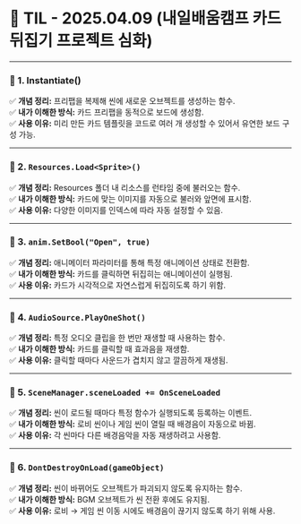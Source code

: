 # 📝 TIL - 2025.04.09 (내일배움캠프 카드 뒤집기 프로젝트 심화)

---

### 📌 1. Instantiate()
✅ **개념 정리:** 프리팹을 복제해 씬에 새로운 오브젝트를 생성하는 함수.  
✅ **내가 이해한 방식:** 카드 프리팹을 동적으로 보드에 생성함.  
✅ **사용 이유:** 미리 만든 카드 템플릿을 코드로 여러 개 생성할 수 있어서 유연한 보드 구성 가능.

---

### 📌 2. `Resources.Load<Sprite>()`
✅ **개념 정리:** Resources 폴더 내 리소스를 런타임 중에 불러오는 함수.  
✅ **내가 이해한 방식:** 카드에 맞는 이미지를 자동으로 불러와 앞면에 표시함.  
✅ **사용 이유:** 다양한 이미지를 인덱스에 따라 자동 설정할 수 있음.

---

### 📌 3. `anim.SetBool("Open", true)`
✅ **개념 정리:** 애니메이터 파라미터를 통해 특정 애니메이션 상태로 전환함.  
✅ **내가 이해한 방식:** 카드를 클릭하면 뒤집히는 애니메이션이 실행됨.  
✅ **사용 이유:** 카드가 시각적으로 자연스럽게 뒤집히도록 하기 위함.

---

### 📌 4. `AudioSource.PlayOneShot()`
✅ **개념 정리:** 특정 오디오 클립을 한 번만 재생할 때 사용하는 함수.  
✅ **내가 이해한 방식:** 카드를 클릭할 때 효과음을 재생함.  
✅ **사용 이유:** 클릭할 때마다 사운드가 겹치지 않고 깔끔하게 재생됨.

---

### 📌 5. `SceneManager.sceneLoaded += OnSceneLoaded`
✅ **개념 정리:** 씬이 로드될 때마다 특정 함수가 실행되도록 등록하는 이벤트.  
✅ **내가 이해한 방식:** 로비 씬이나 게임 씬이 열릴 때 배경음이 자동으로 바뀜.  
✅ **사용 이유:** 각 씬마다 다른 배경음악을 자동 재생하려고 사용함.

---

### 📌 6. `DontDestroyOnLoad(gameObject)`
✅ **개념 정리:** 씬이 바뀌어도 오브젝트가 파괴되지 않도록 유지하는 함수.  
✅ **내가 이해한 방식:** BGM 오브젝트가 씬 전환 후에도 유지됨.  
✅ **사용 이유:** 로비 → 게임 씬 이동 시에도 배경음이 끊기지 않도록 하기 위해 사용.
